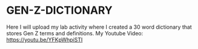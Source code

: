 # GEN-Z-DICTIONARY
Here I will upload my lab activity where I created a 30 word dictionary that stores Gen Z terms and definitions.
My Youtube Video: https://youtu.be/YFKpWhpiSTI
